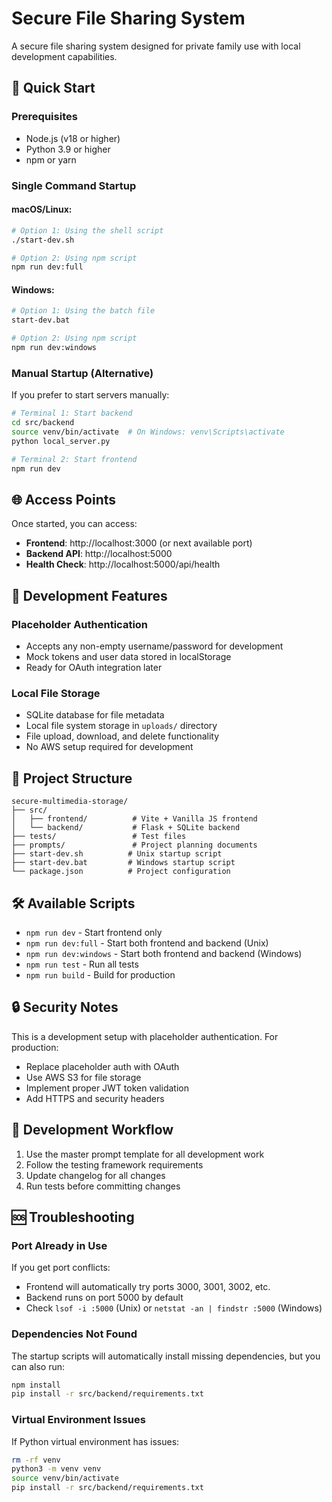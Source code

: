 # Secure File Sharing System

A secure file sharing system designed for private family use with local development capabilities.

## 🚀 Quick Start

### Prerequisites
- Node.js (v18 or higher)
- Python 3.9 or higher
- npm or yarn

### Single Command Startup

#### macOS/Linux:
```bash
# Option 1: Using the shell script
./start-dev.sh

# Option 2: Using npm script
npm run dev:full
```

#### Windows:
```bash
# Option 1: Using the batch file
start-dev.bat

# Option 2: Using npm script
npm run dev:windows
```

### Manual Startup (Alternative)
If you prefer to start servers manually:

```bash
# Terminal 1: Start backend
cd src/backend
source venv/bin/activate  # On Windows: venv\Scripts\activate
python local_server.py

# Terminal 2: Start frontend
npm run dev
```

## 🌐 Access Points

Once started, you can access:

- **Frontend**: http://localhost:3000 (or next available port)
- **Backend API**: http://localhost:5000
- **Health Check**: http://localhost:5000/api/health

## 🔧 Development Features

### Placeholder Authentication
- Accepts any non-empty username/password for development
- Mock tokens and user data stored in localStorage
- Ready for OAuth integration later

### Local File Storage
- SQLite database for file metadata
- Local file system storage in `uploads/` directory
- File upload, download, and delete functionality
- No AWS setup required for development

## 📁 Project Structure

```
secure-multimedia-storage/
├── src/
│   ├── frontend/          # Vite + Vanilla JS frontend
│   └── backend/           # Flask + SQLite backend
├── tests/                 # Test files
├── prompts/               # Project planning documents
├── start-dev.sh          # Unix startup script
├── start-dev.bat         # Windows startup script
└── package.json          # Project configuration
```

## 🛠️ Available Scripts

- `npm run dev` - Start frontend only
- `npm run dev:full` - Start both frontend and backend (Unix)
- `npm run dev:windows` - Start both frontend and backend (Windows)
- `npm run test` - Run all tests
- `npm run build` - Build for production

## 🔒 Security Notes

This is a development setup with placeholder authentication. For production:
- Replace placeholder auth with OAuth
- Use AWS S3 for file storage
- Implement proper JWT token validation
- Add HTTPS and security headers

## 📝 Development Workflow

1. Use the master prompt template for all development work
2. Follow the testing framework requirements
3. Update changelog for all changes
4. Run tests before committing changes

## 🆘 Troubleshooting

### Port Already in Use
If you get port conflicts:
- Frontend will automatically try ports 3000, 3001, 3002, etc.
- Backend runs on port 5000 by default
- Check `lsof -i :5000` (Unix) or `netstat -an | findstr :5000` (Windows)

### Dependencies Not Found
The startup scripts will automatically install missing dependencies, but you can also run:
```bash
npm install
pip install -r src/backend/requirements.txt
```

### Virtual Environment Issues
If Python virtual environment has issues:
```bash
rm -rf venv
python3 -m venv venv
source venv/bin/activate
pip install -r src/backend/requirements.txt
``` 
